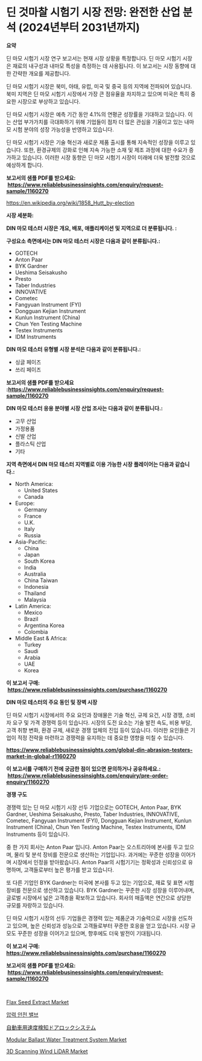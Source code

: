 <p><h1>딘 것마찰 시험기 시장 전망: 완전한 산업 분석 (2024년부터 2031년까지)</h1></p><p><strong>요약</strong></p>
<p><p>딘 마모 시험기 시장 연구 보고서는 현재 시장 상황을 특정합니다. 딘 마모 시험기 시장은 재료의 내구성과 내마모 특성을 측정하는 데 사용됩니다. 이 보고서는 시장 동향에 대한 간략한 개요를 제공합니다.</p><p>딘 마모 시험기 시장은 북미, 아태, 유럽, 미국 및 중국 등의 지역에 전파되어 있습니다. 북미 지역은 딘 마모 시험기 시장에서 가장 큰 점유율을 차지하고 있으며 미국은 특히 중요한 시장으로 부상하고 있습니다.</p><p>딘 마모 시험기 시장은 예측 기간 동안 4.1%의 연평균 성장률을 기대하고 있습니다. 이는 산업 부가가치를 극대화하기 위해 기업들이 점차 더 많은 관심을 기울이고 있는 내마모 시험 분야의 성장 가능성을 반영하고 있습니다.</p><p>딘 마모 시험기 시장은 기술 혁신과 새로운 제품 출시를 통해 지속적인 성장을 이루고 있습니다. 또한, 환경규제의 강화로 인해 지속 가능한 소재 및 제조 과정에 대한 수요가 증가하고 있습니다. 이러한 시장 동향은 딘 마모 시험기 시장이 미래에 더욱 발전할 것으로 예상하게 합니다.</p></p>
<p><strong>보고서의 샘플 PDF를 받으세요: &nbsp;<a href="https://www.reliablebusinessinsights.com/enquiry/request-sample/1160270">https://www.reliablebusinessinsights.com/enquiry/request-sample/1160270</a></strong></p>
<p><a href="https://en.wikipedia.org/wiki/1858_Hutt_by-election">https://en.wikipedia.org/wiki/1858_Hutt_by-election</a></p>
<p><strong>시장 세분화:</strong></p>
<p><strong> DIN 마모 테스터 시장은 개요, 배포, 애플리케이션 및 지역으로 더 분류됩니다. :</strong></p>
<p><strong>구성요소 측면에서는 DIN 마모 테스터 시장은 다음과 같이 분류됩니다.:</strong></p>
<p><ul><li>GOTECH</li><li>Anton Paar</li><li>BYK Gardner</li><li>Ueshima Seisakusho</li><li>Presto</li><li>Taber Industries</li><li>INNOVATIVE</li><li>Cometec</li><li>Fangyuan Instrument (FYI)</li><li>Dongguan Kejian Instrument</li><li>Kunlun Instrument (China)</li><li>Chun Yen Testing Machine</li><li>Testex Instruments</li><li>IDM Instruments</li></ul></p>
<p><strong> DIN 마모 테스터 유형별 시장 분석은 다음과 같이 분류됩니다.:</strong></p>
<p><ul><li>싱글 페이즈</li><li>쓰리 페이즈</li></ul></p>
<p><strong>보고서의 샘플 PDF를 받으세요 :<a href="https://www.reliablebusinessinsights.com/enquiry/request-sample/1160270">https://www.reliablebusinessinsights.com/enquiry/request-sample/1160270</a></strong></p>
<p><strong> DIN 마모 테스터 응용 분야별 시장 산업 조사는 다음과 같이 분류됩니다.:</strong></p>
<p><ul><li>고무 산업</li><li>가정용품</li><li>신발 산업</li><li>플라스틱 산업</li><li>기타</li></ul></p>
<p><strong>지역 측면에서 DIN 마모 테스터 지역별로 이용 가능한 시장 플레이어는 다음과 같습니다.:</strong></p>
<p><ul>
    <li>
        North America:
        <ul>
            <li>United States</li>
            <li>Canada</li>
        </ul>
    </li>
    <li>
        Europe:
        <ul>
            <li>Germany</li>
            <li>France</li>
            <li>U.K.</li>
            <li>Italy</li>
            <li>Russia</li>
        </ul>
    </li>
    <li>
        Asia-Pacific:
        <ul>
            <li>China</li>
            <li>Japan</li>
            <li>South Korea</li>
            <li>India</li>
            <li>Australia</li>
            <li>China Taiwan</li>
            <li>Indonesia</li>
            <li>Thailand</li>
            <li>Malaysia</li>
        </ul>
    </li>
    <li>
        Latin America:
        <ul>
            <li>Mexico</li>
            <li>Brazil</li>
            <li>Argentina Korea</li>
            <li>Colombia</li>
        </ul>
    </li>
    <li>
        Middle East & Africa:
        <ul>
            <li>Turkey</li>
            <li>Saudi</li>
            <li>Arabia</li>
            <li>UAE</li>
            <li>Korea</li>
        </ul>
    </li>
    </ul></p>
<p><strong>이 보고서 구매: &nbsp;<a href="https://www.reliablebusinessinsights.com/purchase/1160270">https://www.reliablebusinessinsights.com/purchase/1160270</a></strong></p>
<p><strong>DIN 마모 테스터의 주요 동인 및 장벽 시장</strong></p>
<p><p>딘 마모 시험기 시장에서의 주요 요인과 장애물은 기술 혁신, 규제 요건, 시장 경쟁, 소비자 요구 및 가격 경쟁력 등이 있습니다. 시장의 도전 요소는 기술 발전 속도, 비용 부담, 고객 취향 변화, 환경 규제, 새로운 경쟁 업체의 진입 등이 있습니다. 이러한 요인들은 기업이 적정 전략을 마련하고 경쟁력을 유지하는 데 중요한 영향을 미칠 수 있습니다.</p></p>
<p><strong><a href="https://www.reliablebusinessinsights.com/global-din-abrasion-testers-market-in-global-r1160270">https://www.reliablebusinessinsights.com/global-din-abrasion-testers-market-in-global-r1160270</a></strong></p>
<p><strong>이 보고서를 구매하기 전에 궁금한 점이 있으면 문의하거나 공유하세요.: &nbsp;<a href="https://www.reliablebusinessinsights.com/enquiry/pre-order-enquiry/1160270">https://www.reliablebusinessinsights.com/enquiry/pre-order-enquiry/1160270</a></strong></p>
<p><strong>경쟁 구도</strong></p>
<p><p>경쟁력 있는 딘 마모 시험기 시장 선두 기업으로는 GOTECH, Anton Paar, BYK Gardner, Ueshima Seisakusho, Presto, Taber Industries, INNOVATIVE, Cometec, Fangyuan Instrument (FYI), Dongguan Kejian Instrument, Kunlun Instrument (China), Chun Yen Testing Machine, Testex Instruments, IDM Instruments 등이 있습니다.</p><p>중 한 가지 회사는 Anton Paar 입니다. Anton Paar는 오스트리아에 본사를 두고 있으며, 물리 및 분석 장비를 전문으로 생산하는 기업입니다. 과거에는 꾸준한 성장을 이어가며 시장에서 인정을 받아왔습니다. Anton Paar의 시험기기는 정확성과 신뢰성으로 유명하며, 고객들로부터 높은 평가를 받고 있습니다.</p><p>또 다른 기업인 BYK Gardner는 미국에 본사를 두고 있는 기업으로, 재료 및 표면 시험 장비를 전문으로 생산하고 있습니다. BYK Gardner는 꾸준한 시장 성장을 이루어내며, 글로벌 시장에서 넓은 고객층을 확보하고 있습니다. 회사의 매출액은 연간으로 상당한 규모를 자랑하고 있습니다.</p><p>딘 마모 시험기 시장의 선두 기업들은 경쟁력 있는 제품군과 기술력으로 시장을 선도하고 있으며, 높은 신뢰성과 성능으로 고객들로부터 꾸준한 호응을 얻고 있습니다. 시장 규모도 꾸준한 성장을 이어가고 있으며, 향후에도 더욱 발전이 기대됩니다.</p></p>
<p><strong>이 보고서 구매: &nbsp; <a href="https://www.reliablebusinessinsights.com/purchase/1160270">https://www.reliablebusinessinsights.com/purchase/1160270</a></strong></p>
<p><strong>보고서의 샘플 PDF를 받으세요: &nbsp;<a href="https://www.reliablebusinessinsights.com/enquiry/request-sample/1160270">https://www.reliablebusinessinsights.com/enquiry/request-sample/1160270</a></strong><strong></strong></p>
<p>&nbsp;</p>
<p><p><a href="https://github.com/syaifulanwaramsyori/Market-Research-Report-List-1/blob/main/flax-seed-extract-market.md">Flax Seed Extract Market</a></p><p><a href="https://medium.com/@fly879567/%EA%B8%80%EB%A1%9C%EB%B2%8C-%EC%95%95%EB%A0%A5-%EC%95%88%EC%A0%84-%EB%B0%B8%EB%B8%8C-%EC%8B%9C%EC%9E%A5-%EA%B7%9C%EB%AA%A8%EB%8A%94-2024%EB%85%84%EB%B6%80%ED%84%B0-2031%EB%85%84%EA%B9%8C%EC%A7%80-12-%EC%9D%98-%EC%97%B0%ED%8F%89%EA%B7%A0-%EC%84%B1%EC%9E%A5%EB%A5%A0%EC%9D%84-%EA%B2%BD%ED%97%98%ED%95%A0-%EA%B2%83%EC%9C%BC%EB%A1%9C-%EC%82%B0%EC%97%85-%EC%A0%84%EB%A7%9D%EC%97%90-%EB%94%B0%EB%A5%B4%EB%A9%B4-%EC%98%88%EC%83%81%EB%90%A9%EB%8B%88%EB%8B%A4-eff36d4a262f">압력 안전 밸브</a></p><p><a href="https://medium.com/@josephmiller1959/%E8%87%AA%E5%8B%95%E8%BB%8A%E7%94%A8%E3%82%B9%E3%83%94%E3%83%BC%E3%83%89%E3%82%BB%E3%83%B3%E3%82%B7%E3%83%B3%E3%82%B0%E3%83%89%E3%82%A2%E3%83%AD%E3%83%83%E3%82%AF%E3%82%B7%E3%82%B9%E3%83%86%E3%83%A0%E3%81%AE%E5%B8%82%E5%A0%B4%E5%88%86%E6%9E%90-%E3%81%9D%E3%81%AEcagr-%E5%B8%82%E5%A0%B4%E3%82%BB%E3%82%B0%E3%83%A1%E3%83%B3%E3%83%86%E3%83%BC%E3%82%B7%E3%83%A7%E3%83%B3-%E3%81%8A%E3%82%88%E3%81%B3%E3%82%B0%E3%83%AD%E3%83%BC%E3%83%90%E3%83%AB%E7%94%A3%E6%A5%AD%E6%A6%82%E8%A6%81-f6a4208dba89">自動車用速度検知ドアロックシステム</a></p><p><a href="https://issuu.com/reportprime-2/docs/modular-ballast-water-treatment-system-market-size">Modular Ballast Water Treatment System Market</a></p><p><a href="https://issuu.com/reportprime-2/docs/3d-scanning-wind-lidar-market-size-2030.pptx">3D Scanning Wind LiDAR Market</a></p></p>